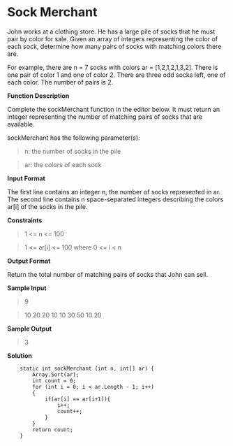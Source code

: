# Sock Merchant

John works at a clothing store. He has a large pile of socks that he must pair by color for sale. Given an array of integers representing the color of each sock, determine how many pairs of socks with matching colors there are.

For example, there are n = 7 socks with colors ar = [1,2,1,2,1,3,2]. There is one pair of color 1 and one of color 2. There are three odd socks left, one of each color. The number of pairs is 2.

**Function Description**

Complete the sockMerchant function in the editor below. It must return an integer representing the number of matching pairs of socks that are available.

sockMerchant has the following parameter(s):

 > n: the number of socks in the pile

 > ar: the colors of each sock

**Input Format**

The first line contains an integer n, the number of socks represented in ar.
The second line contains n space-separated integers describing the colors ar[i] of the socks in the pile.

**Constraints**
 > 1 <= n <= 100

 > 1 <= ar[i] <= 100 where 0 <= i < n

**Output Format**

Return the total number of matching pairs of socks that John can sell.

**Sample Input**
> 9

> 10 20 20 10 10 30 50 10 20

**Sample Output**
> 3

**Solution**
```
    static int sockMerchant (int n, int[] ar) {
        Array.Sort(ar);
        int count = 0;
        for (int i = 0; i < ar.Length - 1; i++)
        {
            if(ar[i] == ar[i+1]){
                i++;
                count++;
            }
        }
        return count;
    }
    
```